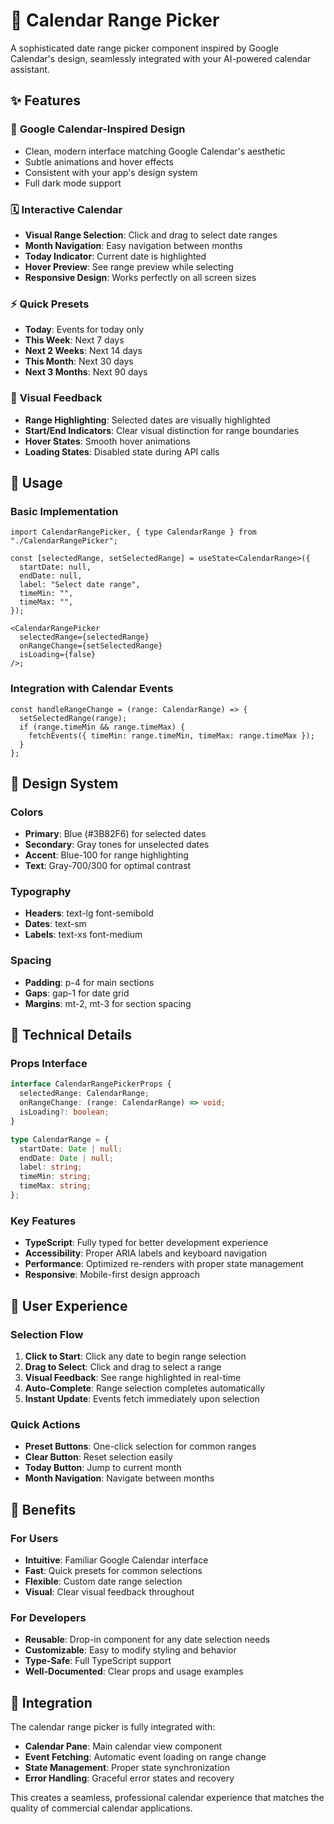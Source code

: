 # 📅 Calendar Range Picker

A sophisticated date range picker component inspired by Google Calendar's design, seamlessly integrated with your AI-powered calendar assistant.

## ✨ Features

### 🎯 **Google Calendar-Inspired Design**

- Clean, modern interface matching Google Calendar's aesthetic
- Subtle animations and hover effects
- Consistent with your app's design system
- Full dark mode support

### 🗓️ **Interactive Calendar**

- **Visual Range Selection**: Click and drag to select date ranges
- **Month Navigation**: Easy navigation between months
- **Today Indicator**: Current date is highlighted
- **Hover Preview**: See range preview while selecting
- **Responsive Design**: Works perfectly on all screen sizes

### ⚡ **Quick Presets**

- **Today**: Events for today only
- **This Week**: Next 7 days
- **Next 2 Weeks**: Next 14 days
- **This Month**: Next 30 days
- **Next 3 Months**: Next 90 days

### 🎨 **Visual Feedback**

- **Range Highlighting**: Selected dates are visually highlighted
- **Start/End Indicators**: Clear visual distinction for range boundaries
- **Hover States**: Smooth hover animations
- **Loading States**: Disabled state during API calls

## 🚀 Usage

### Basic Implementation

```tsx
import CalendarRangePicker, { type CalendarRange } from "./CalendarRangePicker";

const [selectedRange, setSelectedRange] = useState<CalendarRange>({
  startDate: null,
  endDate: null,
  label: "Select date range",
  timeMin: "",
  timeMax: "",
});

<CalendarRangePicker
  selectedRange={selectedRange}
  onRangeChange={setSelectedRange}
  isLoading={false}
/>;
```

### Integration with Calendar Events

```tsx
const handleRangeChange = (range: CalendarRange) => {
  setSelectedRange(range);
  if (range.timeMin && range.timeMax) {
    fetchEvents({ timeMin: range.timeMin, timeMax: range.timeMax });
  }
};
```

## 🎨 Design System

### Colors

- **Primary**: Blue (#3B82F6) for selected dates
- **Secondary**: Gray tones for unselected dates
- **Accent**: Blue-100 for range highlighting
- **Text**: Gray-700/300 for optimal contrast

### Typography

- **Headers**: text-lg font-semibold
- **Dates**: text-sm
- **Labels**: text-xs font-medium

### Spacing

- **Padding**: p-4 for main sections
- **Gaps**: gap-1 for date grid
- **Margins**: mt-2, mt-3 for section spacing

## 🔧 Technical Details

### Props Interface

```typescript
interface CalendarRangePickerProps {
  selectedRange: CalendarRange;
  onRangeChange: (range: CalendarRange) => void;
  isLoading?: boolean;
}

type CalendarRange = {
  startDate: Date | null;
  endDate: Date | null;
  label: string;
  timeMin: string;
  timeMax: string;
};
```

### Key Features

- **TypeScript**: Fully typed for better development experience
- **Accessibility**: Proper ARIA labels and keyboard navigation
- **Performance**: Optimized re-renders with proper state management
- **Responsive**: Mobile-first design approach

## 🎯 User Experience

### Selection Flow

1. **Click to Start**: Click any date to begin range selection
2. **Drag to Select**: Click and drag to select a range
3. **Visual Feedback**: See range highlighted in real-time
4. **Auto-Complete**: Range selection completes automatically
5. **Instant Update**: Events fetch immediately upon selection

### Quick Actions

- **Preset Buttons**: One-click selection for common ranges
- **Clear Button**: Reset selection easily
- **Today Button**: Jump to current month
- **Month Navigation**: Navigate between months

## 🌟 Benefits

### For Users

- **Intuitive**: Familiar Google Calendar interface
- **Fast**: Quick presets for common selections
- **Flexible**: Custom date range selection
- **Visual**: Clear visual feedback throughout

### For Developers

- **Reusable**: Drop-in component for any date selection needs
- **Customizable**: Easy to modify styling and behavior
- **Type-Safe**: Full TypeScript support
- **Well-Documented**: Clear props and usage examples

## 🔄 Integration

The calendar range picker is fully integrated with:

- **Calendar Pane**: Main calendar view component
- **Event Fetching**: Automatic event loading on range change
- **State Management**: Proper state synchronization
- **Error Handling**: Graceful error states and recovery

This creates a seamless, professional calendar experience that matches the quality of commercial calendar applications.
